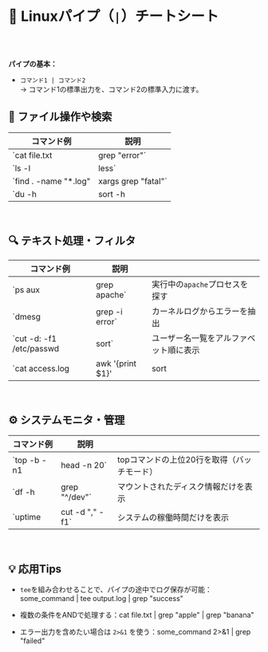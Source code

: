 # 🧵 Linuxパイプ（`|`）チートシート

<br>
<br>

**パイプの基本：**

-   `コマンド1 | コマンド2`  
    → コマンド1の標準出力を、コマンド2の標準入力に渡す。



## 📄 ファイル操作や検索

| コマンド例 | 説明 |
|---|---|
`cat file.txt | grep "error"` | ファイルから`error`を含む行を表示 |
| `ls -l | less` | ファイル一覧をページで表示（`less`でスクロール）|
| `find . -name "*.log" | xargs grep "fatal"` | `.log`ファイル全てから`fatal`を探す |
| `du -h | sort -h | tail -n 10` | サイズの大きい順に上位10ファイルを表示 |

<br>

## 🔍 テキスト処理・フィルタ

| コマンド例 | 説明 | |
|---|---|---|
| `ps aux | grep apache` | 実行中の`apache`プロセスを探す |
| `dmesg | grep -i error` | カーネルログからエラーを抽出 |
| `cut -d: -f1 /etc/passwd | sort` | ユーザー名一覧をアルファベット順に表示 |
| `cat access.log | awk '{print $1}' | sort | uniq -c | sort -nr` | IPアドレスのアクセス回数を集計 |

<br>

## ⚙️ システムモニタ・管理

| コマンド例 | 説明 | |
|---|---|---|
| `top -b -n1 | head -n 20` | topコマンドの上位20行を取得（バッチモード）|
|  `df -h | grep "^/dev"` | マウントされたディスク情報だけを表示 |
| `uptime | cut -d "," -f1` | システムの稼働時間だけを表示 |

<br>

## 💡 応用Tips

-   `tee`を組み合わせることで、パイプの途中でログ保存が可能：some_command | tee output.log | grep "success"

-   複数の条件をANDで処理する：cat file.txt | grep "apple" | grep "banana"

-   エラー出力を含めたい場合は `2>&1` を使う：some_command 2>&1 | grep "failed"
